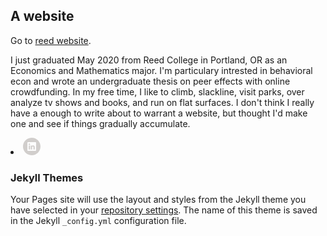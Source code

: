 ## A website

Go to [reed website](http://people.reed.edu/~clajelli/). 

I just graduated May 2020 from Reed College in Portland, OR as an Economics and Mathematics major. I'm particulary intrested in behavioral econ and wrote an undergraduate thesis on peer effects with online crowdfunding. In my free time, I like to climb, slackline, visit parks, over analyze tv shows and books, and run on flat surfaces. I don't think I really have a enough to write about to warrant a website, but thought I'd make one and see if things gradually accumulate. 

<!-- LinkedIn link -->
  
  <li class="icon-link-item"><a href="https://www.linkedin.com/in/claire-jellison/" class="icon-link" itemprop="sameAs"><svg class="icon" xmlns="http://www.w3.org/2000/svg" xmlns:xlink="http://www.w3.org/1999/xlink" x="0px" y="0px"
   viewBox="0 0 28 28" enable-background="new 0 0 28 28" xml:space="preserve" width="28">
<path id="LinkedIn" fill="#D1CECC" d="M18.82,15.09v3.61h-2.09v-3.37c0-0.85-0.3-1.42-1.06-1.42c-0.58,0-0.92,0.39-1.07,0.77
  c-0.06,0.13-0.07,0.32-0.07,0.51v3.52h-2.09c0,0,0.03-5.71,0-6.3h2.09v0.89c0,0.01-0.01,0.01-0.01,0.02h0.01V13.3
  c0.28-0.43,0.77-1.04,1.89-1.04C17.79,12.25,18.82,13.16,18.82,15.09z M9.18,18.7h2.09v-6.3H9.18V18.7z M10.24,9.36
  c-0.72,0-1.19,0.47-1.19,1.09c0,0.61,0.45,1.09,1.16,1.09h0.01c0.73,0,1.18-0.48,1.18-1.09C11.39,9.84,10.95,9.36,10.24,9.36z
   M28,14c0,7.73-6.27,14-14,14S0,21.73,0,14S6.27,0,14,0S28,6.27,28,14z M20.93,8.02c0-0.55-0.46-1-1.02-1H8.09
  c-0.57,0-1.02,0.45-1.02,1v11.96c0,0.55,0.46,1,1.02,1h11.82c0.57,0,1.02-0.45,1.02-1V8.02z"/>
</svg>
</a></li>

### Jekyll Themes

Your Pages site will use the layout and styles from the Jekyll theme you have selected in your [repository settings](https://github.com/zumiko/zumiko.github.io/settings). The name of this theme is saved in the Jekyll `_config.yml` configuration file.

